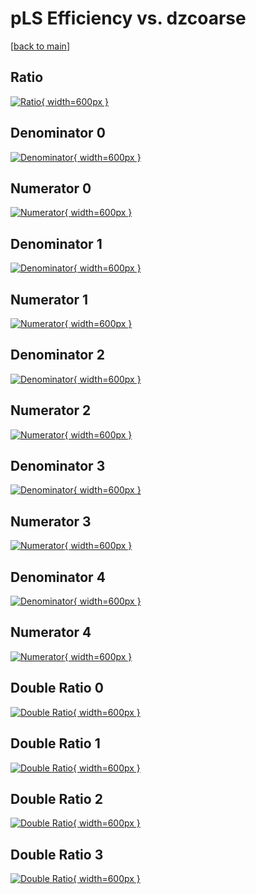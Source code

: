 # pLS Efficiency vs. dzcoarse

[[back to main](./)]



## Ratio

[![Ratio](../mtv/var/pLS_xtr_321_0_eff_dzcoarse.png){ width=600px }](../mtv/var/pLS_xtr_321_0_eff_dzcoarse.pdf)

## Denominator 0

[![Denominator](../mtv/den/pLS_xtr_321_0_eff_dzcoarse_den0.png){ width=600px }](../mtv/den/pLS_xtr_321_0_eff_dzcoarse_den0.pdf)

## Numerator 0

[![Numerator](../mtv/num/pLS_xtr_321_0_eff_dzcoarse_num0.png){ width=600px }](../mtv/num/pLS_xtr_321_0_eff_dzcoarse_num0.pdf)

## Denominator 1

[![Denominator](../mtv/den/pLS_xtr_321_0_eff_dzcoarse_den1.png){ width=600px }](../mtv/den/pLS_xtr_321_0_eff_dzcoarse_den1.pdf)

## Numerator 1

[![Numerator](../mtv/num/pLS_xtr_321_0_eff_dzcoarse_num1.png){ width=600px }](../mtv/num/pLS_xtr_321_0_eff_dzcoarse_num1.pdf)

## Denominator 2

[![Denominator](../mtv/den/pLS_xtr_321_0_eff_dzcoarse_den2.png){ width=600px }](../mtv/den/pLS_xtr_321_0_eff_dzcoarse_den2.pdf)

## Numerator 2

[![Numerator](../mtv/num/pLS_xtr_321_0_eff_dzcoarse_num2.png){ width=600px }](../mtv/num/pLS_xtr_321_0_eff_dzcoarse_num2.pdf)

## Denominator 3

[![Denominator](../mtv/den/pLS_xtr_321_0_eff_dzcoarse_den3.png){ width=600px }](../mtv/den/pLS_xtr_321_0_eff_dzcoarse_den3.pdf)

## Numerator 3

[![Numerator](../mtv/num/pLS_xtr_321_0_eff_dzcoarse_num3.png){ width=600px }](../mtv/num/pLS_xtr_321_0_eff_dzcoarse_num3.pdf)

## Denominator 4

[![Denominator](../mtv/den/pLS_xtr_321_0_eff_dzcoarse_den4.png){ width=600px }](../mtv/den/pLS_xtr_321_0_eff_dzcoarse_den4.pdf)

## Numerator 4

[![Numerator](../mtv/num/pLS_xtr_321_0_eff_dzcoarse_num4.png){ width=600px }](../mtv/num/pLS_xtr_321_0_eff_dzcoarse_num4.pdf)

## Double Ratio 0

[![Double Ratio](../mtv/ratio/pLS_xtr_321_0_eff_dzcoarse_ratio0.png){ width=600px }](../mtv/ratio/pLS_xtr_321_0_eff_dzcoarse_ratio0.pdf)

## Double Ratio 1

[![Double Ratio](../mtv/ratio/pLS_xtr_321_0_eff_dzcoarse_ratio1.png){ width=600px }](../mtv/ratio/pLS_xtr_321_0_eff_dzcoarse_ratio1.pdf)

## Double Ratio 2

[![Double Ratio](../mtv/ratio/pLS_xtr_321_0_eff_dzcoarse_ratio2.png){ width=600px }](../mtv/ratio/pLS_xtr_321_0_eff_dzcoarse_ratio2.pdf)

## Double Ratio 3

[![Double Ratio](../mtv/ratio/pLS_xtr_321_0_eff_dzcoarse_ratio3.png){ width=600px }](../mtv/ratio/pLS_xtr_321_0_eff_dzcoarse_ratio3.pdf)

